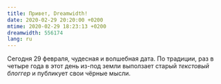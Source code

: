 ```yaml
---
title: Привет, Dreamwidth!
date: 2020-02-29 20:20:00 +0200
mtime: 2020-02-29 18:23:13 +0200
dreamwidth: 556174
lang: ru
---
```


Сегодня 29 февраля, чудесная и волшебная дата. По традиции, раз в четыре года в этот день из-под земли выползает старый <i>текстовый блоггер</i> и публикует свои чёрные мысли.
